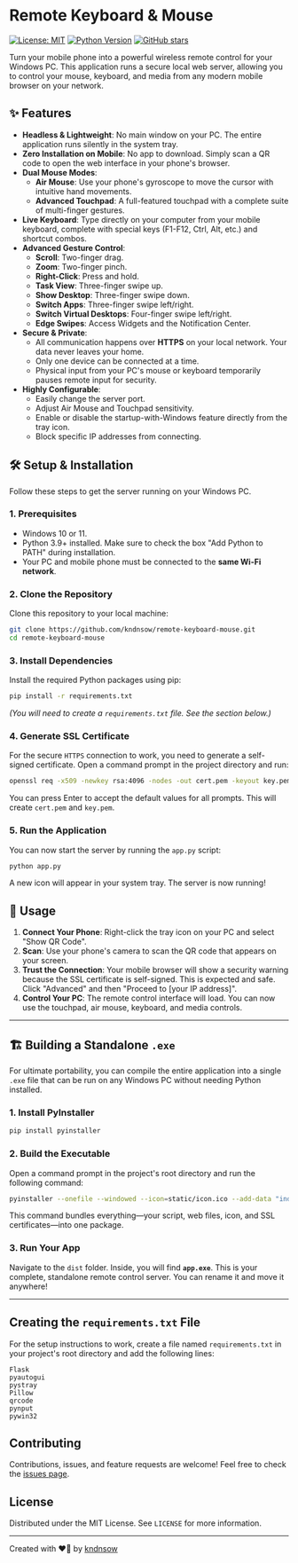 # Remote Keyboard & Mouse

[![License: MIT](https://img.shields.io/badge/License-MIT-yellow.svg)](https://opensource.org/licenses/MIT)
[![Python Version](https://img.shields.io/badge/python-3.9+-blue.svg)](https://www.python.org/downloads/)
[![GitHub stars](https://img.shields.io/github/stars/kndnsow/remote-keyboard-mouse.svg?style=social&label=Star&maxAge=2592000)](https://github.com/kndnsow/remote-keyboard-mouse/stargazers/)

Turn your mobile phone into a powerful wireless remote control for your Windows PC. This application runs a secure local web server, allowing you to control your mouse, keyboard, and media from any modern mobile browser on your network.


## ✨ Features

-   **Headless & Lightweight**: No main window on your PC. The entire application runs silently in the system tray.
-   **Zero Installation on Mobile**: No app to download. Simply scan a QR code to open the web interface in your phone's browser.
-   **Dual Mouse Modes**:
    -   **Air Mouse**: Use your phone's gyroscope to move the cursor with intuitive hand movements.
    -   **Advanced Touchpad**: A full-featured touchpad with a complete suite of multi-finger gestures.
-   **Live Keyboard**: Type directly on your computer from your mobile keyboard, complete with special keys (F1-F12, Ctrl, Alt, etc.) and shortcut combos.
-   **Advanced Gesture Control**:
    -   **Scroll**: Two-finger drag.
    -   **Zoom**: Two-finger pinch.
    -   **Right-Click**: Press and hold.
    -   **Task View**: Three-finger swipe up.
    -   **Show Desktop**: Three-finger swipe down.
    -   **Switch Apps**: Three-finger swipe left/right.
    -   **Switch Virtual Desktops**: Four-finger swipe left/right.
    -   **Edge Swipes**: Access Widgets and the Notification Center.
-   **Secure & Private**:
    -   All communication happens over **HTTPS** on your local network. Your data never leaves your home.
    -   Only one device can be connected at a time.
    -   Physical input from your PC's mouse or keyboard temporarily pauses remote input for security.
-   **Highly Configurable**:
    -   Easily change the server port.
    -   Adjust Air Mouse and Touchpad sensitivity.
    -   Enable or disable the startup-with-Windows feature directly from the tray icon.
    -   Block specific IP addresses from connecting.

## 🛠️ Setup & Installation

Follow these steps to get the server running on your Windows PC.

### 1. Prerequisites

-   Windows 10 or 11.
-   Python 3.9+ installed. Make sure to check the box "Add Python to PATH" during installation.
-   Your PC and mobile phone must be connected to the **same Wi-Fi network**.

### 2. Clone the Repository

Clone this repository to your local machine:

```bash
git clone https://github.com/kndnsow/remote-keyboard-mouse.git
cd remote-keyboard-mouse
```

### 3. Install Dependencies

Install the required Python packages using pip:

```bash
pip install -r requirements.txt
```
*(You will need to create a `requirements.txt` file. See the section below.)*

### 4. Generate SSL Certificate

For the secure `HTTPS` connection to work, you need to generate a self-signed certificate. Open a command prompt in the project directory and run:

```bash
openssl req -x509 -newkey rsa:4096 -nodes -out cert.pem -keyout key.pem -days 365
```
You can press Enter to accept the default values for all prompts. This will create `cert.pem` and `key.pem`.

### 5. Run the Application

You can now start the server by running the `app.py` script:

```bash
python app.py
```
A new icon will appear in your system tray. The server is now running!

## 🚀 Usage

1.  **Connect Your Phone**: Right-click the tray icon on your PC and select "Show QR Code".
2.  **Scan**: Use your phone's camera to scan the QR code that appears on your screen.
3.  **Trust the Connection**: Your mobile browser will show a security warning because the SSL certificate is self-signed. This is expected and safe. Click "Advanced" and then "Proceed to [your IP address]".
4.  **Control Your PC**: The remote control interface will load. You can now use the touchpad, air mouse, keyboard, and media controls.

---

## 🏗️ Building a Standalone `.exe`

For ultimate portability, you can compile the entire application into a single `.exe` file that can be run on any Windows PC without needing Python installed.

### 1. Install PyInstaller

```bash
pip install pyinstaller
```

### 2. Build the Executable

Open a command prompt in the project's root directory and run the following command:

```bash
pyinstaller --onefile --windowed --icon=static/icon.ico --add-data "index.html;." --add-data "settings.html;." --add-data "cert.pem;." --add-data "key.pem;." --add-data "static;static" app.py
```
This command bundles everything—your script, web files, icon, and SSL certificates—into one package.

### 3. Run Your App

Navigate to the `dist` folder. Inside, you will find **`app.exe`**. This is your complete, standalone remote control server. You can rename it and move it anywhere!

---

## Creating the `requirements.txt` File

For the setup instructions to work, create a file named `requirements.txt` in your project's root directory and add the following lines:

```
Flask
pyautogui
pystray
Pillow
qrcode
pynput
pywin32
```

## Contributing

Contributions, issues, and feature requests are welcome! Feel free to check the [issues page](https://github.com/kndnsow/remote-keyboard-mouse/issues).

## License

Distributed under the MIT License. See `LICENSE` for more information.

---
Created with ❤️‍🔥 by [kndnsow](https://github.com/kndnsow)
